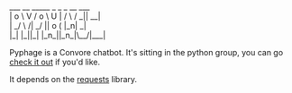  \_\_\_ \_\_ \_\_\_\_\_ \_ \_   \_   \_\_  \_\_\_   
| o \\ V / o \ U | / \ / \_|| \_\_|  
|  \_/ \ /|  \_/   || o ( |\_n| \_|   
|\_|   |\_||\_| |\_n\_||\_n\_|\\_\_/|\_\_\_|  

Pyphage is a Convore chatbot. It's sitting in the python group, you can go
[check it out](https://convore.com/python/introducing-the-python-chatbot-gee-i-hope-this-works/)
if you'd like.

It depends on the [requests](http://kennethreitz.com/blog/introducing-requests/) library.
